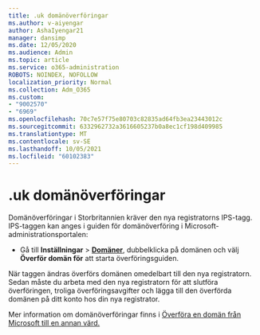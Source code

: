 ```yaml
---
title: .uk domänöverföringar
ms.author: v-aiyengar
author: AshaIyengar21
manager: dansimp
ms.date: 12/05/2020
ms.audience: Admin
ms.topic: article
ms.service: o365-administration
ROBOTS: NOINDEX, NOFOLLOW
localization_priority: Normal
ms.collection: Adm_O365
ms.custom:
- "9002570"
- "6969"
ms.openlocfilehash: 70c7e57f75e80703c82835ad64fb3ea23443012c
ms.sourcegitcommit: 6332962732a3616605237b0a8ec1cf198d409985
ms.translationtype: MT
ms.contentlocale: sv-SE
ms.lasthandoff: 10/05/2021
ms.locfileid: "60102383"
---
```

# <a name="uk-domain-transfers"></a>.uk domänöverföringar

Domänöverföringar i Storbritannien kräver den nya registratorns IPS-tagg. IPS-taggen kan anges i guiden för domänöverföring i Microsoft-administrationsportalen:

- Gå till **Inställningar**  >  [**Domäner**](https://admin.microsoft.com/#/Domains), dubbelklicka på domänen och välj **Överför domän för** att starta överföringsguiden.

När taggen ändras överförs domänen omedelbart till den nya registratorn. Sedan måste du arbeta med den nya registratorn för att slutföra överföringen, troliga överföringsavgifter och lägga till den överförda domänen på ditt konto hos din nya registrator.

Mer information om domänöverföringar finns i [Överföra en domän från Microsoft till en annan värd.](https://docs.microsoft.com/microsoft-365/admin/get-help-with-domains/transfer-a-domain-from-microsoft-to-another-host)
